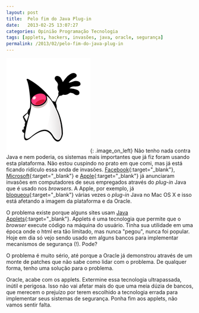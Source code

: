 ```yaml
---
layout: post
title:  Pelo fim do Java Plug-in
date:   2013-02-25 13:07:27
categories: Opinião Programação Tecnologia
tags: [applets, hackers, invasões, java, oracle, segurança]
permalink: /2013/02/pelo-fim-do-java-plug-in
---
```


![javaduke](/assets/images/2013/java-duke.png){: .image_on_left} Não tenho nada contra Java e nem poderia, os sistemas mais importantes que já fiz foram usando esta plataforma. Não estou cuspindo no prato em que comi, mas já está ficando ridículo essa onda de invasões. [Facebook][invasoes-facebook]{:target="_blank"}, [Microsoft][invasoes-microsoft]{:target="_blank"} e [Apple][invasoes-apple]{:target="_blank"} já anunciaram invasões em computadores de seus empregados através do *plug-in* Java que é usado nos *browsers*. A Apple, por exemplo, já [bloqueou][mac-os-bloqueia]{:target="_blank"} várias vezes o *plug-in* Java no Mac OS X e isso está afetando a imagem da plataforma e da Oracle.

O problema existe porque alguns sites usam [Java Applets][java-applets]{:target="_blank"}. Applets é uma tecnologia que permite que o *browser* execute código na máquina do usuário. Tinha sua utilidade em uma época onde o html era tão limitado, mas nunca "pegou", nunca foi popular. Hoje em dia só vejo sendo usado em alguns bancos para implementar mecanismos de segurança (!). Pode?

O problema é muito sério, até porque a Oracle já demonstrou através de um monte de patches que não sabe como lidar com o problema. De qualquer forma, tenho uma solução para o problema.

Oracle, acabe com os applets. Extermine essa tecnologia ultrapassada, inútil e perigosa. Isso não vai afetar mais do que uma meia dúzia de bancos, que merecem o prejuízo por terem escolhido a tecnologia errada para implementar seus sistemas de segurança. Ponha fim aos applets, não vamos sentir falta.

[invasoes-facebook]: http://thenextweb.com/facebook/2013/02/15/facebook-java-exploit-used-to-install-malware-on-employee-computers-no-evidence-user-data-was-compromised/
[invasoes-microsoft]: http://www.livescience.com/27373-microsoft-macs-hacked.html
[invasoes-apple]: http://www.spamfighter.com/News-18213-Apple-Confesses-Security-Breach-against-its-Own-Company.htm
[mac-os-bloqueia]: http://www.macrumors.com/2013/01/31/apple-once-again-blocks-java-7-web-plug-in/
[java-applets]: http://en.wikipedia.org/wiki/Java_applet